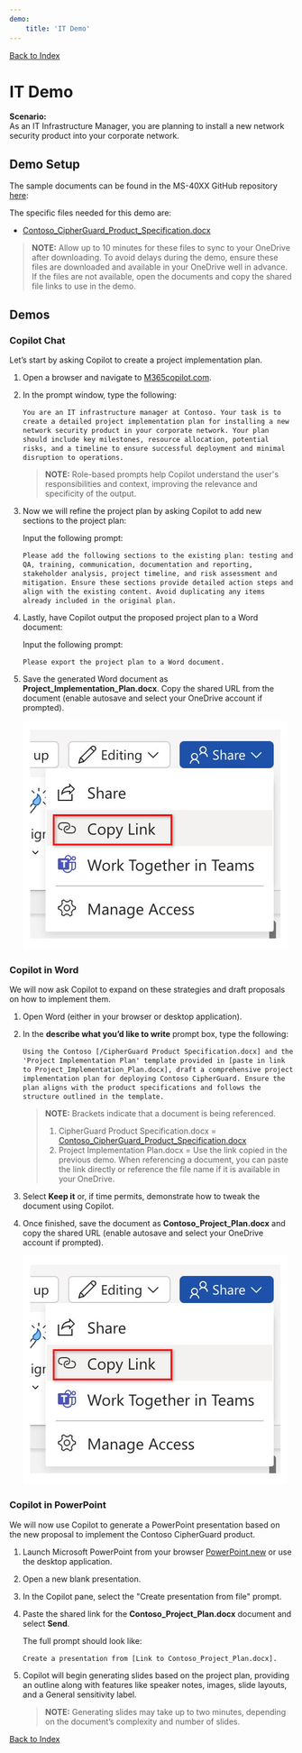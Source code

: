 ```yaml
---
demo:
    title: 'IT Demo'
---
```


[Back to Index](https://microsoftlearning.github.io/Copilot-Immersion-Experience/)

# IT Demo

**Scenario:**  
As an IT Infrastructure Manager, you are planning to install a new network security product into your corporate network.

## Demo Setup

The sample documents can be found in the MS-40XX GitHub repository [here](https://github.com/MicrosoftLearning/Copilot-Immersion-Experience/tree/master/ResourceFiles):

The specific files needed for this demo are:

- [Contoso_CipherGuard_Product_Specification.docx](https://github.com/MicrosoftLearning/Copilot-Immersion-Experience/raw/master/ResourceFiles/Contoso_CipherGuard_Product_Specification.docx)

> **NOTE:** Allow up to 10 minutes for these files to sync to your OneDrive after downloading. To avoid delays during the demo, ensure these files are downloaded and available in your OneDrive well in advance. If the files are not available, open the documents and copy the shared file links to use in the demo.

## Demos

### Copilot Chat

Let’s start by asking Copilot to create a project implementation plan.

1. Open a browser and navigate to [M365copilot.com](https://m365copilot.com/).

1. In the prompt window, type the following:

    ```text
    You are an IT infrastructure manager at Contoso. Your task is to create a detailed project implementation plan for installing a new network security product in your corporate network. Your plan should include key milestones, resource allocation, potential risks, and a timeline to ensure successful deployment and minimal disruption to operations.
    ```

    > **NOTE:** Role-based prompts help Copilot understand the user's responsibilities and context, improving the relevance and specificity of the output.

1. Now we will refine the project plan by asking Copilot to add new sections to the project plan:

    Input the following prompt:

    ```text
    Please add the following sections to the existing plan: testing and QA, training, communication, documentation and reporting, stakeholder analysis, project timeline, and risk assessment and mitigation. Ensure these sections provide detailed action steps and align with the existing content. Avoid duplicating any items already included in the original plan.
    ```

1. Lastly, have Copilot output the proposed project plan to a Word document:

    Input the following prompt:

    ```text
    Please export the project plan to a Word document.
    ```

1. Save the generated Word document as **Project_Implementation_Plan.docx**. Copy the shared URL from the document (enable autosave and select your OneDrive account if prompted).

    ![Share link.](../Demos/Media/share-menu-with-copy-link-9fd1c60a.png)

### Copilot in Word

We will now ask Copilot to expand on these strategies and draft proposals on how to implement them.

1. Open Word (either in your browser or desktop application).

1. In the **describe what you’d like to write** prompt box, type the following:

    ```text
    Using the Contoso [/CipherGuard Product Specification.docx] and the 'Project Implementation Plan' template provided in [paste in link to Project_Implementation_Plan.docx], draft a comprehensive project implementation plan for deploying Contoso CipherGuard. Ensure the plan aligns with the product specifications and follows the structure outlined in the template.
    ```

    > **NOTE:** Brackets indicate that a document is being referenced.
    > 1. CipherGuard Product Specification.docx = [Contoso_CipherGuard_Product_Specification.docx](https://github.com/MicrosoftLearning/Copilot-Immersion-Experience/raw/master/ResourceFiles/Contoso_CipherGuard_Product_Specification.docx)
    > 1. Project Implementation Plan.docx = Use the link copied in the previous demo.
    > When referencing a document, you can paste the link directly or reference the file name if it is available in your OneDrive.

1. Select **Keep it** or, if time permits, demonstrate how to tweak the document using Copilot.

1. Once finished, save the document as **Contoso_Project_Plan.docx** and copy the shared URL (enable autosave and select your OneDrive account if prompted).

    ![Share link.](../Demos/Media/share-menu-with-copy-link-9fd1c60a.png)

### Copilot in PowerPoint

We will now use Copilot to generate a PowerPoint presentation based on the new proposal to implement the Contoso CipherGuard product.

1. Launch Microsoft PowerPoint from your browser [PowerPoint.new](https://PowerPoint.new) or use the desktop application.

1. Open a new blank presentation.

1. In the Copilot pane, select the "Create presentation from file" prompt.

1. Paste the shared link for the **Contoso_Project_Plan.docx** document and select **Send**.

    The full prompt should look like:

    ```text
    Create a presentation from [Link to Contoso_Project_Plan.docx].
    ```

1. Copilot will begin generating slides based on the project plan, providing an outline along with features like speaker notes, images, slide layouts, and a General sensitivity label.

    > **NOTE:** Generating slides may take up to two minutes, depending on the document’s complexity and number of slides.

[Back to Index](https://microsoftlearning.github.io/Copilot-Immersion-Experience/)
